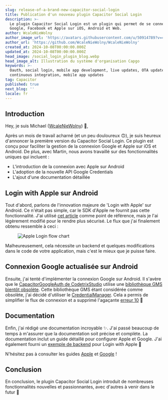 ```yaml
---
slug: release-of-a-brand-new-capacitor-social-login
title: Publication d'un nouveau plugin Capacitor Social Login
description: >-
  Le plugin Capacitor Social Login est un plugin qui permet de se connecter avec
  Google, Facebook et Apple sur iOS, Android et Web.
author: WcaleNieWolny
author_image_url: 'https://avatars.githubusercontent.com/u/50914789?v=4'
author_url: 'https://github.com/WcaleNieWolny/WcaleNieWolny'
created_at: 2024-10-08T00:00:00.000Z
updated_at: 2024-10-08T00:00:00.000Z
head_image: /social_login_plugin_blog.webp
head_image_alt: Illustration du système d'organisation Capgo
keywords: >-
  Oauth, social login, mobile app development, live updates, OTA updates,
  continuous integration, mobile app updates
tag: Capacitor
published: true
next_blog: ''
locale: fr
---
```

## Introduction

Hey, je suis Michael ([WcaleNieWolny](https://github.com/WcaleNieWolny)) 👋,

Après un mois de travail acharné (et un peu douloureux 🙃), je suis heureux d'annoncer la première version du Capacitor Social Login. Ce plugin est conçu pour faciliter la gestion de la connexion Google et Apple sur iOS et Android. De plus, avec Martin, nous avons travaillé sur des fonctionnalités uniques qui incluent :

 - L'introduction de la connexion avec Apple sur Android
 - L'adoption de la nouvelle API Google Credentials
 - L'ajout d'une documentation détaillée

## Login with Apple sur Android

Tout d'abord, parlons de l'innovation majeure de 'Login with Apple' sur Android. Ce n'était pas simple, car le SDK d'Apple ne fournit pas cette fonctionnalité. J'ai utilisé [cet article](https://johncodeos.com/how-to-add-sign-in-with-apple-button-to-your-android-app-using-kotlin/) comme point de référence, mais je l'ai légèrement modifié pour le rendre plus sécurisé. Le flux que j'ai finalement obtenu ressemble à ceci :

<figure><img style="margin-left: auto;margin-right: auto;max-height: 600px !important;" src="/apple-login-flow-chart.svg" alt="Apple Login flow chart" /><figcaption></figcaption></figure>

Malheureusement, cela nécessite un backend et quelques modifications dans le code de votre application, mais c'est le mieux que je puisse faire.

## Connexion Google actualisée sur Android

Ensuite, j'ai tenté d'implémenter la connexion Google sur Android. Il s'avère que le [CapacitorGoogleAuth de CodetrixStudio](https://github.com/CodetrixStudio/CapacitorGoogleAuth) utilise une [bibliothèque GMS bientôt obsolète](https://developer.android.com/identity/sign-in/legacy-gsi-migration#authorization). Cette bibliothèque GMS étant considérée comme obsolète, j'ai décidé d'utiliser le [CredentialManager](https://developer.android.com/identity/sign-in/credential-manager-siwg). Cela a permis de simplifier le flux de connexion et a supprimé l'agaçante [erreur 10](https://github.com/CodetrixStudio/CapacitorGoogleAuth/issues/332) 🎉

## Documentation

Enfin, j'ai rédigé une documentation incroyable ✨. J'ai passé beaucoup de temps à m'assurer que la documentation soit précise et complète.
La documentation inclut un guide détaillé pour configurer Apple et Google. J'ai également fourni un [exemple de backend](https://github.com/WcaleNieWolny/capgo-social-login-backend-demo) pour Login with Apple 🍎

N'hésitez pas à consulter les guides [Apple](https://github.com/Cap-go/capacitor-social-login/blob/main/docs/setup_apple.md) et [Google](https://github.com/Cap-go/capacitor-social-login/blob/main/docs/setup_google.md) !

## Conclusion

En conclusion, le plugin Capacitor Social Login introduit de nombreuses fonctionnalités nouvelles et passionnantes, avec d'autres à venir dans le futur 🚀
